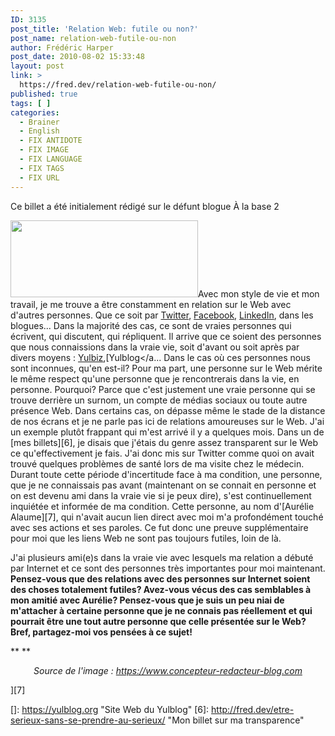 ```yaml
---
ID: 3135
post_title: 'Relation Web: futile ou non?'
post_name: relation-web-futile-ou-non
author: Frédéric Harper
post_date: 2010-08-02 15:33:48
layout: post
link: >
  https://fred.dev/relation-web-futile-ou-non/
published: true
tags: [ ]
categories:
  - Brainer
  - English
  - FIX ANTIDOTE
  - FIX IMAGE
  - FIX LANGUAGE
  - FIX TAGS
  - FIX URL
---
```

<div id="deadblog">
  Ce billet a été initialement rédigé sur le défunt blogue À la base 2
</div>

<img title="internaute-inconnu" src="http://fred.dev/wp-content/uploads/2010/08/internaute-inconnu-300x123.jpg" alt="" width="300" height="123" />Avec mon style de vie et mon travail, je me trouve a être constamment en relation sur le Web avec d'autres personnes. Que ce soit par [Twitter][1], [Facebook][2], [LinkedIn][3], dans les blogues... Dans la majorité des cas, ce sont de vraies personnes qui écrivent, qui discutent, qui répliquent. Il arrive que ce soient des personnes que nous connaissions dans la vraie vie, soit d'avant ou soit après par divers moyens : [Yulbiz][4],[Yulblog</a... Dans le cas où ces personnes nous sont inconnues, qu'en est-il?
Pour ma part, une personne sur le Web mérite le même respect qu'une personne que je rencontrerais dans la vie, en personne. Pourquoi? Parce que c'est justement une vraie personne qui se trouve derrière un surnom, un compte de médias sociaux ou toute autre présence Web. Dans certains cas, on dépasse même le stade de la distance de nos écrans et je ne parle pas ici de relations amoureuses sur le Web. J'ai un exemple plutôt frappant qui m'est arrivé il y a quelques mois. Dans un de [mes billets][6], je disais que j'étais du genre assez transparent sur le Web ce qu'effectivement je fais. J'ai donc mis sur Twitter comme quoi on avait trouvé quelques problèmes de santé lors de ma visite chez le médecin. Durant toute cette période d'incertitude face à ma condition, une personne, que je ne connaissais pas avant (maintenant on se connait en personne et on est devenu ami dans la vraie vie si je peux dire), s'est continuellement inquiétée et informée de ma condition. Cette personne, au nom d'[Aurélie Alaume][7], qui n'avait aucun lien direct avec moi m'a profondément touché avec ses actions et ses paroles. Ce fut donc une preuve supplémentaire pour moi que les liens Web ne sont pas toujours futiles, loin de là.

J'ai plusieurs ami(e)s dans la vraie vie avec lesquels ma relation a débuté par Internet et ce sont des personnes très importantes pour moi maintenant. **Pensez-vous que des relations avec des personnes sur Internet soient des choses totalement futiles? Avez-vous vécus des cas semblables à mon amitié avec Aurélie? Pensez-vous que je suis un peu niai de m'attacher à certaine personne que je ne connais pas réellement et qui pourrait être une tout autre personne que celle présentée sur le Web? Bref, partagez-moi vos pensées à ce sujet!**

** **<p style="text-align:center">
  <em>Source de l'image : <a title="Site Web de l'image" href="https://www.concepteur-redacteur-blog.com">https://www.concepteur-redacteur-blog.com</a></em>
</p>][7]

 [1]: https://twitter.com/fharper "Mon compte sur Twitter"
 [2]: https://www.facebook.com/alabase2 "Page Facebook de À la base 2"
 [3]: https://linkedin.com/in/fredericharper "Mon compte sur LinkedIn"
 [4]: https://yulbiz.org "Site Web du Yulbiz"
 []: https://yulblog.org "Site Web du Yulblog"
 [6]: http://fred.dev/etre-serieux-sans-se-prendre-au-serieux/ "Mon billet sur ma transparence"